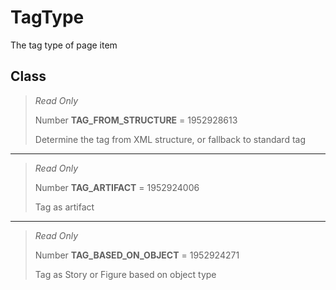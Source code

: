 # TagType
The tag type of page item

## Class
> *Read Only* 
> 
> Number **TAG_FROM_STRUCTURE** = 1952928613
> 
> Determine the tag from XML structure, or fallback to standard tag
*** 
> *Read Only* 
> 
> Number **TAG_ARTIFACT** = 1952924006
> 
> Tag as artifact
*** 
> *Read Only* 
> 
> Number **TAG_BASED_ON_OBJECT** = 1952924271
> 
> Tag as Story or Figure based on object type

